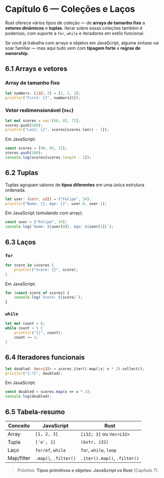 # Capítulo 6 — Coleções e Laços

Rust oferece vários tipos de coleção — de **arrays de tamanho fixo** a **vetores dinâmicos** e **tuplas**. Iterar sobre essas coleções também é poderoso, com suporte a `for`, `while` e iteradores em estilo funcional.

Se você já trabalha com arrays e objetos em JavaScript, alguma sintaxe vai soar familiar — mas aqui tudo vem com **tipagem forte** e **regras de ownership**.

## 6.1 Arrays e vetores

### Array de tamanho fixo

```rust
let numbers: [i32; 3] = [1, 2, 3];
println!("First: {}", numbers[0]);
```

### Vetor redimensionável (`Vec`)

```rust
let mut scores = vec![90, 85, 72];
scores.push(100);
println!("Last: {}", scores[scores.len() - 1]);
```

Em JavaScript:

```js
const scores = [90, 85, 72];
scores.push(100);
console.log(scores[scores.length - 1]);
```

## 6.2 Tuplas

Tuplas agrupam valores de **tipos diferentes** em uma única estrutura ordenada.

```rust
let user: (&str, u32) = ("Felipe", 34);
println!("Name: {}, Age: {}", user.0, user.1);
```

Em JavaScript (simulando com array):

```js
const user = ["Felipe", 34];
console.log(`Name: ${user[0]}, Age: ${user[1]}`);
```

## 6.3 Laços

### `for`

```rust
for score in &scores {
    println!("Score: {}", score);
}
```

Em JavaScript:

```js
for (const score of scores) {
    console.log(`Score: ${score}`);
}
```

### `while`

```rust
let mut count = 0;
while count < 5 {
    println!("{}", count);
    count += 1;
}
```

## 6.4 Iteradores funcionais

```rust
let doubled: Vec<i32> = scores.iter().map(|x| x * 2).collect();
println!("{:?}", doubled);
```

Em JavaScript:

```js
const doubled = scores.map(x => x * 2);
console.log(doubled);
```

## 6.5 Tabela‑resumo

| Conceito   | JavaScript            | Rust                         |
| ---------- | --------------------- | ---------------------------- |
| Array      | `[1, 2, 3]`           | `[i32; 3]` ou `Vec<i32>`     |
| Tupla      | `['a', 1]`            | `(&str, i32)`                |
| Laço       | `for/of`, `while`     | `for`, `while`, `loop`       |
| Map/filter | `.map()`, `.filter()` | `.iter().map()`, `.filter()` |

> Próximo: **Tipos primitivos e objetos: JavaScript vs Rust** (Capítulo 7).
